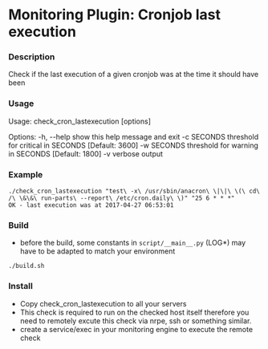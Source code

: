# Monitoring Plugin: Cronjob last execution

### Description
Check if the last execution of a given cronjob was at the time it should have been

### Usage
Usage: check_cron_lastexecution [options] <shell escaped cron command> <cron datedefinition>

Options:
  -h, --help  show this help message and exit
  -c SECONDS  threshold for critical in SECONDS [Default: 3600]
  -w SECONDS  threshold for warning in SECONDS [Default: 1800]
  -v          verbose output

### Example
```
./check_cron_lastexecution "test\ -x\ /usr/sbin/anacron\ \|\|\ \(\ cd\ /\ \&\&\ run-parts\ --report\ /etc/cron.daily\ \)" "25 6 * * *"
OK - last execution was at 2017-04-27 06:53:01
```

### Build
* before the build, some constants in `script/__main__.py` (LOG*) may have to be adapted to match your environment
```
./build.sh
```

### Install 
* Copy check_cron_lastexecution to all your servers
* This check is required to run on the checked host itself therefore you need to remotely excute this check via nrpe, ssh or something similar.
* create a service/exec in your monitoring engine to execute the remote check
